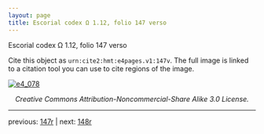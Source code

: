 ```yaml
---
layout: page
title: Escorial codex Ω 1.12, folio 147 verso
---
```


Escorial codex Ω 1.12, folio 147 verso

Cite this object as `urn:cite2:hmt:e4pages.v1:147v`.  The full image is linked to a citation tool you can use to cite regions of the image.

[![e4_078](http://www.homermultitext.org/iipsrv?IIIF=/project/homer/pyramidal/deepzoom/hmt/e4img/2017a/e4_078.tif/full/800,/0/default.jpg)](http://www.homermultitext.org/ict2/?urn=urn:cite2:hmt:e4img.2017a:e4_078) 

<p style="text-align: center; font-style: italic;">Creative Commons Attribution-Noncommercial-Share Alike 3.0 License.</p>

---

previous: [147r](../147r/) | next: [148r](../148r/)